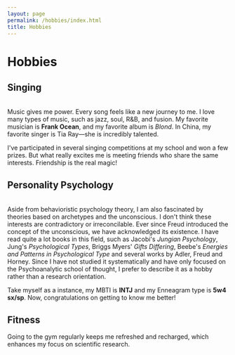 ```yaml
---
layout: page
permalink: /hobbies/index.html
title: Hobbies
---
```


# Hobbies

## Singing

<br>Music gives me power. Every song feels like a new journey to me. I love many types of music, such as jazz, soul, R&B, and fusion. My favorite musician is **Frank Ocean**, and my favorite album is *Blond*. In China, my favorite singer is Tia Ray—she is incredibly talented.

I've participated in several singing competitions at my school and won a few prizes. But what really excites me is meeting friends who share the same interests. Friendship is the real magic!

## Personality Psychology

<br>Aside from behavioristic psychology theory, I am also fascinated by theories based on archetypes and the unconscious. I don't think these interests are contradictory or irreconcilable. Ever since Freud introduced the concept of the unconscious, we have acknowledged its existence. I have read quite a lot books in this field, such as Jacobi's *Jungian Psychology*, Jung's *Psychological Types*, Briggs Myers' *Gifts Differing*, Beebe's *Energies and Patterns in Psychological Type* and several works by Adler, Freud and Horney. Since I have not studied it systematically and have only focused on the Psychoanalytic school of thought, I prefer to describe it as a hobby rather than a research orientation.

Take myself as a instance, my MBTI is **INTJ** and my Enneagram type is **5w4 sx/sp**. Now, congratulations on getting to know me better! 




## Fitness

Going to the gym regularly keeps me refreshed and recharged, which enhances my focus on scientific research.
